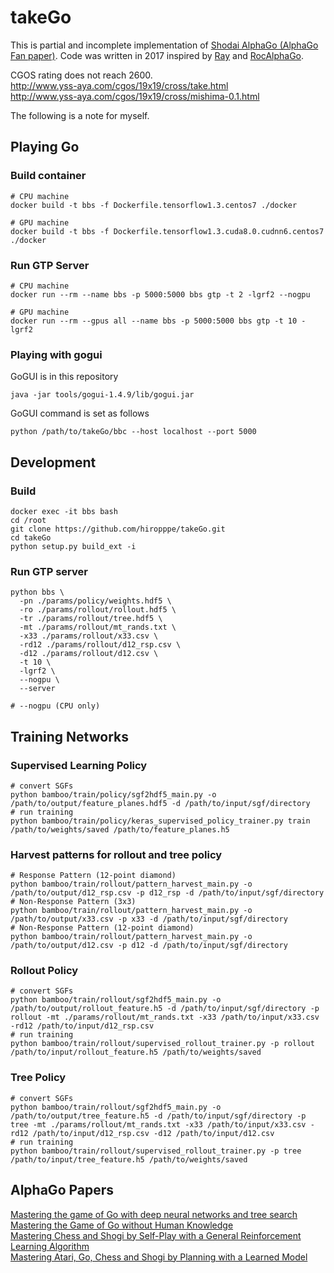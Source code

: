 # takeGo
This is partial and incomplete implementation of [Shodai AlphaGo (AlphaGo Fan paper)](https://vk.com/doc-44016343_437229031?dl=56ce06e325d42fbc72). Code was written in 2017 inspired by [Ray](https://github.com/kobanium/Ray) and [RocAlphaGo](https://github.com/Rochester-NRT/RocAlphaGo).

CGOS rating does not reach 2600.  
http://www.yss-aya.com/cgos/19x19/cross/take.html  
http://www.yss-aya.com/cgos/19x19/cross/mishima-0.1.html


The following is a note for myself.

## Playing Go
### Build container
```
# CPU machine
docker build -t bbs -f Dockerfile.tensorflow1.3.centos7 ./docker

# GPU machine
docker build -t bbs -f Dockerfile.tensorflow1.3.cuda8.0.cudnn6.centos7 ./docker
```
### Run GTP Server
```
# CPU machine
docker run --rm --name bbs -p 5000:5000 bbs gtp -t 2 -lgrf2 --nogpu

# GPU machine
docker run --rm --gpus all --name bbs -p 5000:5000 bbs gtp -t 10 -lgrf2
```

### Playing with gogui
GoGUI is in this repository
```
java -jar tools/gogui-1.4.9/lib/gogui.jar
```
GoGUI command is set as follows
```
python /path/to/takeGo/bbc --host localhost --port 5000
```

## Development
### Build
```
docker exec -it bbs bash
cd /root
git clone https://github.com/hiropppe/takeGo.git
cd takeGo
python setup.py build_ext -i
```
### Run GTP server
```
python bbs \
  -pn ./params/policy/weights.hdf5 \
  -ro ./params/rollout/rollout.hdf5 \
  -tr ./params/rollout/tree.hdf5 \
  -mt ./params/rollout/mt_rands.txt \
  -x33 ./params/rollout/x33.csv \
  -rd12 ./params/rollout/d12_rsp.csv \
  -d12 ./params/rollout/d12.csv \
  -t 10 \
  -lgrf2 \
  --nogpu \
  --server

# --nogpu (CPU only)
```

## Training Networks
### Supervised Learning Policy
```
# convert SGFs
python bamboo/train/policy/sgf2hdf5_main.py -o /path/to/output/feature_planes.hdf5 -d /path/to/input/sgf/directory
# run training
python bamboo/train/policy/keras_supervised_policy_trainer.py train /path/to/weights/saved /path/to/feature_planes.h5
```
### Harvest patterns for rollout and tree policy
```
# Response Pattern (12-point diamond)
python bamboo/train/rollout/pattern_harvest_main.py -o /path/to/output/d12_rsp.csv -p d12_rsp -d /path/to/input/sgf/directory
# Non-Response Pattern (3x3)
python bamboo/train/rollout/pattern_harvest_main.py -o /path/to/output/x33.csv -p x33 -d /path/to/input/sgf/directory
# Non-Response Pattern (12-point diamond)
python bamboo/train/rollout/pattern_harvest_main.py -o /path/to/output/d12.csv -p d12 -d /path/to/input/sgf/directory
```
### Rollout Policy
```
# convert SGFs
python bamboo/train/rollout/sgf2hdf5_main.py -o /path/to/output/rollout_feature.h5 -d /path/to/input/sgf/directory -p rollout -mt ./params/rollout/mt_rands.txt -x33 /path/to/input/x33.csv -rd12 /path/to/input/d12_rsp.csv
# run training
python bamboo/train/rollout/supervised_rollout_trainer.py -p rollout /path/to/input/rollout_feature.h5 /path/to/weights/saved
```
### Tree Policy
```
# convert SGFs
python bamboo/train/rollout/sgf2hdf5_main.py -o /path/to/output/tree_feature.h5 -d /path/to/input/sgf/directory -p tree -mt ./params/rollout/mt_rands.txt -x33 /path/to/input/x33.csv -rd12 /path/to/input/d12_rsp.csv -d12 /path/to/input/d12.csv
# run training
python bamboo/train/rollout/supervised_rollout_trainer.py -p tree /path/to/input/tree_feature.h5 /path/to/weights/saved
```

## AlphaGo Papers
[Mastering the game of Go with deep neural networks and tree search](https://vk.com/doc-44016343_437229031?dl=56ce06e325d42fbc72)  
[Mastering the Game of Go without Human Knowledge](http://faculty.washington.edu/jwilker/559/2018/go.pdf)  
[Mastering Chess and Shogi by Self-Play with a General Reinforcement Learning Algorithm](https://arxiv.org/abs/1712.01815)  
[Mastering Atari, Go, Chess and Shogi by Planning with a Learned Model](https://arxiv.org/abs/1911.08265)
